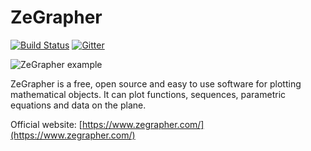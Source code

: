 # ZeGrapher

[![Build Status](https://travis-ci.org/AdelKS/ZeGrapher.svg?branch=master)](https://travis-ci.org/AdelKS/ZeGrapher)
[![Gitter](https://badges.gitter.im/ZeGrapher/community.svg)](https://gitter.im/ZeGrapher/community?utm_source=badge&utm_medium=badge&utm_campaign=pr-badge)

![ZeGrapher example](https://zegrapher.com/screenshots/index.png)

ZeGrapher is a free, open source and easy to use software for plotting mathematical objects. It can plot functions, sequences, parametric equations and data on the plane.

Official website: [https://www.zegrapher.com/](https://www.zegrapher.com/)
